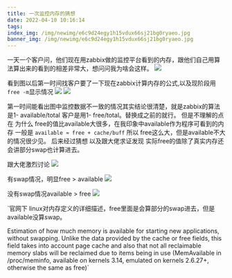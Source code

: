 ```yaml
---
title: 一次监控内存的猜想
date: 2022-04-10 10:16:14
tags:
index_img: /img/newimg/e6c9d24egy1h15vdux66sj21bg0ryaeo.jpg
banner_img: /img/newimg/e6c9d24egy1h15vdux66sj21bg0ryaeo.jpg
---
```


一天一个客户问，他们现在用zabbix做的监控平台看到的内存，跟他们自己用算法算出来的看到的相差非常大，想问问我为啥会这样。
![](/img/newimg/e6c9d24egy1h15uly0m95j20m20co3zt.jpg)

看到图以后第一时间找客户要了一下现在zabbix计算内存的公式,以及现阶段用`free -m`显示情况
![](/img/newimg/e6c9d24egy1h15vk88g7kj20vi0e2jsg.jpg)
![](/img/newimg/e6c9d24egy1h15uoj5ikkj215e09mq4s.jpg)

第一时间能看出图中监控数据不一致的情况其实结论很清楚，就是zabbix的算法是1- available/total  客户是用1- free/total。替换成之前的就行。
但是不理解的点在 为什么 free的值比available大很多，在我印象中available作为程序可看到的内存 一般是
`available ≈ free + cache/buff` 所以 free这么大，但是available不大的情况很少见。
后来经过猜想 以及跟大佬求证发现 实际free的值除了真实内存还会讲部分swap也计算进去。

跟大佬激烈讨论
![](/img/newimg/e6c9d24egy1h15v1f34qgj20hq0u4ac3.jpg)

有swap情况，明显free > available
![](/img/newimg/e6c9d24egy1h15uxhsm8cj21ry0ccabm.jpg)

没有swap情况available > free
![](/img/newimg/e6c9d24egy1h15uzeltlzj214s06mgm4.jpg)

`官网下 linux对内存定义的详细描述，free里面是会算部分的swap进去，但是available没算swap。

Estimation of how much memory is available for starting
              new applications, without swapping. Unlike the data
              provided by the cache or free fields, this field takes
              into account page cache and also that not all reclaimable
              memory slabs will be reclaimed due to items being in use
              (MemAvailable in /proc/meminfo, available on kernels 3.14,
              emulated on kernels 2.6.27+, otherwise the same as free)`